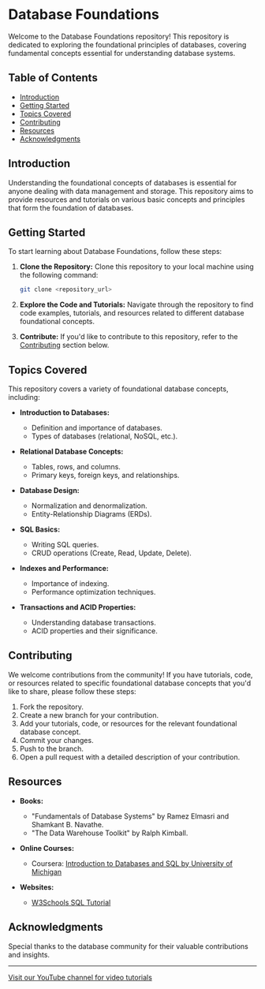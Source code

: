 # Database Foundations

Welcome to the Database Foundations repository! This repository is dedicated to exploring the foundational principles of databases, covering fundamental concepts essential for understanding database systems.

## Table of Contents

- [Introduction](#introduction)
- [Getting Started](#getting-started)
- [Topics Covered](#topics-covered)
- [Contributing](#contributing)
- [Resources](#resources)
- [Acknowledgments](#acknowledgments)

## Introduction

Understanding the foundational concepts of databases is essential for anyone dealing with data management and storage. This repository aims to provide resources and tutorials on various basic concepts and principles that form the foundation of databases.

## Getting Started

To start learning about Database Foundations, follow these steps:

1. **Clone the Repository:** Clone this repository to your local machine using the following command:
   ```bash
   git clone <repository_url>
   ```

2. **Explore the Code and Tutorials:** Navigate through the repository to find code examples, tutorials, and resources related to different database foundational concepts.

3. **Contribute:** If you'd like to contribute to this repository, refer to the [Contributing](#contributing) section below.

## Topics Covered

This repository covers a variety of foundational database concepts, including:

- **Introduction to Databases:**
  - Definition and importance of databases.
  - Types of databases (relational, NoSQL, etc.).

- **Relational Database Concepts:**
  - Tables, rows, and columns.
  - Primary keys, foreign keys, and relationships.

- **Database Design:**
  - Normalization and denormalization.
  - Entity-Relationship Diagrams (ERDs).

- **SQL Basics:**
  - Writing SQL queries.
  - CRUD operations (Create, Read, Update, Delete).

- **Indexes and Performance:**
  - Importance of indexing.
  - Performance optimization techniques.

- **Transactions and ACID Properties:**
  - Understanding database transactions.
  - ACID properties and their significance.

## Contributing

We welcome contributions from the community! If you have tutorials, code, or resources related to specific foundational database concepts that you'd like to share, please follow these steps:

1. Fork the repository.
2. Create a new branch for your contribution.
3. Add your tutorials, code, or resources for the relevant foundational database concept.
4. Commit your changes.
5. Push to the branch.
6. Open a pull request with a detailed description of your contribution.

## Resources

- **Books:**
  - "Fundamentals of Database Systems" by Ramez Elmasri and Shamkant B. Navathe.
  - "The Data Warehouse Toolkit" by Ralph Kimball.

- **Online Courses:**
  - Coursera: [Introduction to Databases and SQL by University of Michigan](https://www.coursera.org/learn/intro-to-databases)

- **Websites:**
  - [W3Schools SQL Tutorial](https://www.w3schools.com/sql/)

## Acknowledgments

Special thanks to the database community for their valuable contributions and insights.

---

[Visit our YouTube channel for video tutorials](<YouTube_Channel_Link>)